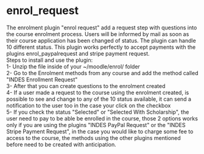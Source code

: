 # enrol_request
The enrolment plugin "enrol request" add a request step with questions into the course enrolment process. Users will be informed by mail as soon as their course application has been changed of status. The plugin can handle 10 different status. This plugin works perfectly to accept payments with the plugins enrol_paypalrequest and stripe payment request.<br>
Steps to install and use the plugin:<br>
1- Unzip the file inside of your ~/moodle/enrol/ folder<br>
2- Go to the Enrolment methods from any course and add the method called "INDES Enrollment Request"<br>
3- After that you can create questions to the enrolment created<br>
4- If a user made a request to the course using the enrolment created, is possible to see and change to any of the 10 status available, it can send a notification to the user too in the case your click on the checkbox<br>
5- If you check the status "Selected" or "Selected With Scholarship", the user need to pay to be able be enrolled in the course, those 2 options works only if you are using the plugins "INDES PayPal Request" or the "INDES Stripe Payment Request", in the case you would like to charge some fee to access to the course, the methods using the other plugins mentioned before need to be created with anticipation.
